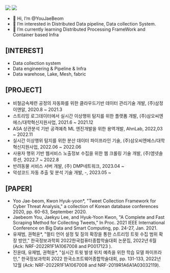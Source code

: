<a href="https://firststep-de.tistory.com/" target="_blank"><img src="https://img.shields.io/badge/Blog-FF5722?style=flat-square&logo=Notion&logoColor=white"/></a>
<a href="https://github.com/YouJaeBeom" target="_blank"><img src="https://img.shields.io/badge/Git-FFAE33?style=flat-square&logo=Notion&logoColor=white"/></a>

- 👋 Hi, I’m @YouJaeBeom
- 👀 I’m interested in Distributed Data pipeline, Data collection System.
- 🌱 I’m currently learning Distributed Processing FrameWork and Container based Infra

## [INTEREST]
-  Data collection system
-  Data engineering & Pipeline & Infra
-  Data warehose, Lake, Mesh, fabric

## [PROJECT]
- 비철금속제련 공정의 자동화를 위한 클라우드기반 데이터 관리기술 개발, (주)삼정이앤알, 2020.8 ~ 2021.3
- 스트리밍 로그데이터에서 실시간 이상행위 탐지를 위한 플랫폼 개발, (주)삼오씨엔에스/대학혁신지원사업, 2021.6 ~ 2021.12
- ASA 상관분석 기반 공격예측 ML 엔진개발을 위한 용역개발, AhnLab, 2022,03 ~ 2022.11
- 실시간 이상행위 탐지를 위한 분산 데이터 파이프라인 기술, (주)삼오씨엔에스/대학혁신지원사업, 2022.06 ~ 2022.06
- 사용자 행위 기반 웹서비스 노출정보 수집을 위한 웹 크롤링 기술 개발, (주)엠넷솔루션, 2022.7 ~ 2022.8
- 반려동물 서비스 서버 개발, (주) DMP네트워크, 2023.04 ~
- 악성코드 자동 추출 및 분석 기술 개발, -, 2023.05 ~


## [PAPER]
- Yoo Jae-beom, Kwon Hyuk-yoon*, "Tweet Collection Framework for Cyber Threat Analysis," a collection of Korean database conferences 2020, pp. 60-63, September 2020.
- Jaebeom You, Jaekyu Lee, and Hyuk-Yoon Kwon, "A Complete and Fast Scraping Method for Collecting Tweets," In Proc. 2021 IEEE International Conference on Big Data and Smart Computing, pp. 24-27, Jan. 2021.
- 유재범, 권혁윤*, "멀티 언어 설정 및 질의 확장을 통한 스트리밍 트윗 수집 범위 확장 방안," 한국정보과학회 2022한국컴퓨터종합학술대회 논문집, 2022년 6월 (Ack: NRF-2022R1F1A1067008 and P0017123 ). 
- 진윤태, 유재범, 권혁윤*, "실시간 트윗 발생 위치 예측을 위한 학습 모델 파이프라인," 한국정보과학회 2022 한국소프트웨어종합학술대회, pp. 131-133, 2022년 12월 (Ack: NRF-2022R1F1A1067008 and NRF-2019R1A6A1A03032119).



<!---
YouJaeBeom/YouJaeBeom is a ✨ special ✨ repository because its `README.md` (this file) appears on your GitHub profile.
You can click the Preview link to take a look at your changes.
--->
